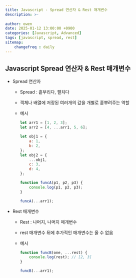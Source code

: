 ```yaml
---
title: Javascript - Spread 연산자 & Rest 매개변수
description: >-
  
author: owen
date: 2025-01-12 13:00:00 +0900
categories: [Javascript, Advanced]
tags: [javascript, spread, rest]
sitemap: 
    changefreq : daily
---
```


## Javascript Spread 연산자 & Rest 매개변수
- Spread 연산자
  - Spread : 흩부리다, 펼치다
  - 객체나 배열에 저장된 여러개의 값을 개별로 흩뿌려주는 역할
  - 예시

    ```javascript
    let arr1 = [1, 2, 3];
    let arr2 = [4, ...arr1, 5, 6];

    let obj1 = {
        a: 1,
        b: 2,
    };
    let obj2 = {
        ...obj1,
        c: 3,
        d: 4,
    };

    function funcA(p1, p2, p3) {
        console.log(p1, p2, p3);
    }

    funcA(...arr1);
    ```

- Rest 매개변수
  - Rest : 나머지, 나머지 매개변수
  - rest 매개변수 뒤에 추가적인 매개변수는 올 수 없음
  - 예시
    
    ```javascript
    function funcB(one, ...rest) {
        console.log(rest); // [2, 3]
    }

    funcB(...arr1);
    ```
